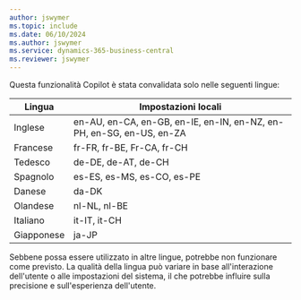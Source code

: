 ```yaml
---
author: jswymer
ms.topic: include
ms.date: 06/10/2024
ms.author: jswymer
ms.service: dynamics-365-business-central
ms.reviewer: jswymer
---
```

Questa funzionalità Copilot è stata convalidata solo nelle seguenti lingue:

|Lingua|Impostazioni locali|
|-|-|
|Inglese|en-AU, en-CA, en-GB, en-IE, en-IN, en-NZ, en-PH, en-SG, en-US, en-ZA|
|Francese|fr-FR, fr-BE, Fr-CA, fr-CH|
|Tedesco|de-DE, de-AT, de-CH|
|Spagnolo |es-ES, es-MS, es-CO, es-PE|
|Danese|da-DK|
|Olandese|nl-NL, nl-BE|
|Italiano|it-IT, it-CH|
|Giapponese|ja-JP|

Sebbene possa essere utilizzato in altre lingue, potrebbe non funzionare come previsto. La qualità della lingua può variare in base all'interazione dell'utente o alle impostazioni del sistema, il che potrebbe influire sulla precisione e sull'esperienza dell'utente.
